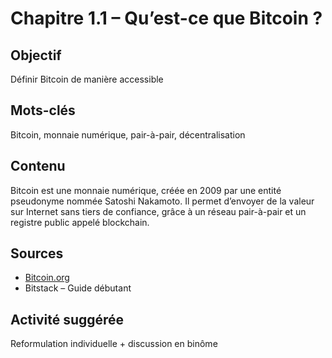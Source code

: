 # Chapitre 1.1 – Qu’est-ce que Bitcoin ?

## Objectif
Définir Bitcoin de manière accessible

## Mots-clés
Bitcoin, monnaie numérique, pair-à-pair, décentralisation

## Contenu
Bitcoin est une monnaie numérique, créée en 2009 par une entité pseudonyme nommée Satoshi Nakamoto. Il permet d’envoyer de la valeur sur Internet sans tiers de confiance, grâce à un réseau pair-à-pair et un registre public appelé blockchain.

## Sources
- [Bitcoin.org](https://bitcoin.org)
- Bitstack – Guide débutant

## Activité suggérée
Reformulation individuelle + discussion en binôme
